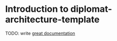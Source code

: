 # Introduction to diplomat-architecture-template

TODO: write [great documentation](http://jacobian.org/writing/what-to-write/)

